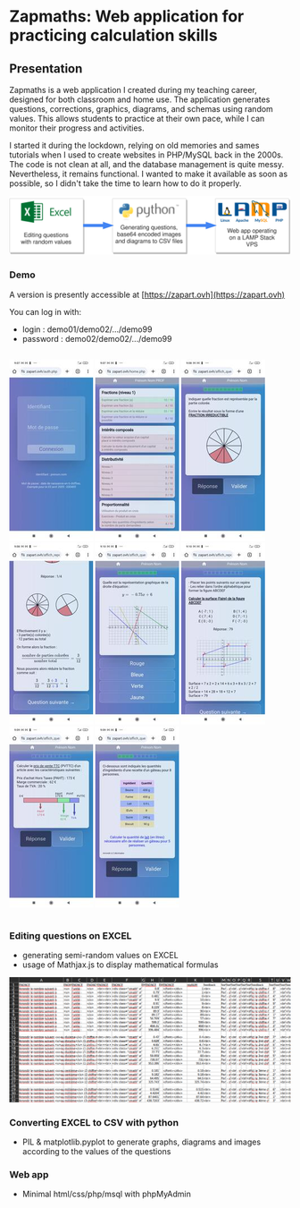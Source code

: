 # Zapmaths: Web application for practicing calculation skills

## Presentation

Zapmaths is a web application I created during my teaching career, designed for both classroom and home use. The application generates questions, corrections, graphics, diagrams, and schemas using random values. This allows students to practice at their own pace, while I can monitor their progress and activities.

I started it during the lockdown, relying on old memories and sames tutorials when I used to create websites in PHP/MySQL back in the 2000s. The code is not clean at all, and the database management is quite messy. Nevertheless, it remains functional. I wanted to make it available as soon as possible, so I didn't take the time to learn how to do it properly.

<div style="text-align:center">
    <img src="./img/diagram_zapmaths_svg.svg" />
</div>

### Demo
A version is presently accessible at [https://zapart.ovh](https://zapart.ovh)

You can log in with:

- login : demo01/demo02/.../demo99
- password  : demo02/demo02/.../demo99


<div style="display: flex; flex-wrap:wrap;">

![Screenshot](./img/screenshots/a.jpg)
![Screenshot](./img/screenshots/b.jpg)
![Screenshot](./img/screenshots/c.jpg)
![Screenshot](./img/screenshots/d.jpg)
![Screenshot](./img/screenshots/e.jpg)
![Screenshot](./img/screenshots/f.jpg)
![Screenshot](./img/screenshots/g.jpg)
![Screenshot](./img/screenshots/h.jpg)

</div>

### Editing questions on EXCEL

* generating semi-random values on EXCEL
* usage of Mathjax.js to display mathematical formulas
  
![xls screen](img/xls_screen.png)

### Converting EXCEL to CSV with python

* PIL & matplotlib.pyplot to generate graphs, diagrams and images according to the values of the questions

### Web app

* Minimal html/css/php/msql with phpMyAdmin
